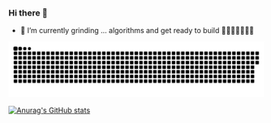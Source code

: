 ### Hi there 👋

- 🌱 I’m currently grinding ... algorithms and get ready to build 🚀🚀🚀🚀🚀🚀🚀

<!--
**danielsss/danielsss** is a ✨ _special_ ✨ repository because its `README.md` (this file) appears on your GitHub profile.

Here are some ideas to get you started:

- 🔭 I’m currently working on ...
- 🌱 I’m currently learning ...
- 👯 I’m looking to collaborate on ...
- 🤔 I’m looking for help with ...
- 💬 Ask me about ...
- 📫 How to reach me: ...
- 😄 Pronouns: ...
- ⚡ Fun fact: ...
-->

<a href=#><img src="contributions.svg"></a>

[![Anurag's GitHub stats](https://github-readme-stats-git-masterrstaa-rickstaa.vercel.app/api?username=danielsss&show_icons=true&hide_border=true&card_width=450&line_height=28&bg_color=000000&theme=dark&include_all_commits=true&include_orgs=true&count_private=true&exclude_repo=github-readme-stats)](https://github.com/danielsss)
